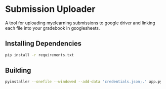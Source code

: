 # Submission Uploader

A tool for uploading myelearning submissions to google driver and linking each file into your gradebook in googlesheets.

## Installing Dependencies

```bash
pip install -r requirements.txt
```

## Building

```bash
pyinstaller --onefile --windowed --add-data "credentials.json;." app.py
```